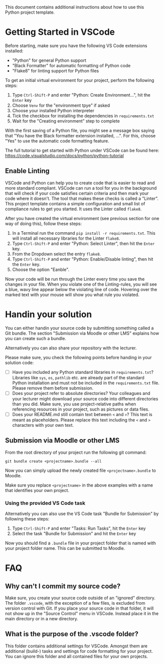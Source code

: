 This document contains additional instructions about how to use this Python
project template.

# Getting Started in VSCode

Before starting, make sure you have the following VS Code extensions installed:

  * "Python" for general Python support
  * "Black Formatter" for automatic formatting of Python code
  * "Flake8" for linting support for Python files

To get an initial virtual environment for your project, perform the following
steps:

  1. Type `Ctrl-Shift-P` and enter "Python: Create Environment...", hit the
     `Enter` key
  2. Choose `Venv` for the "environment tpye" if asked
  3. Choose your installed Python interpreter
  4. Tick the checkbox for installing the dependencies in `requirements.txt`
  5. Wait for the "Creating environment" step to complete

With the first saving of a Python file, you might see a message box saying that
"You have the Black formatter extension installed, ...". For this, choose "Yes"
to use the automatic code formatting feature.

The full tutorial to get started with Python under VSCode can be found here:
https://code.visualstudio.com/docs/python/python-tutorial

## Enable Linting

VSCode and Python can help you to create code that is easier to read and more
standard compliant. VSCode can run a tool for you in the background that will
check if your code satisfies certain criteria and then mark your code where it
doesn't. The tool that makes these checks is called a "Linter". This project
template contains a simple configuration and small list of compliance rules to
get you started. It uses the Linter called `flake8`.

After you have created the virtual environment (see previous section for one
way of doing this), follow these steps:

  1. In a Terminal run the command `pip install -r requirements.txt`. This will
     install all necessary libraries for the Linter `flake8`.
  2. Type `Ctrl-Shift-P` and enter "Python: Select Linter", then hit the `Enter`
     key.
  3. From the Dropdown select the entry `flake8`.
  4. Type `Ctrl-Shift-P` and enter "Python: Enable/Disable linting", then hit the
     `Enter` key.
  5. Choose the option "Eanble".

Now your code will be run through the Linter every time you save the changes in
your file. When you violate one of the Linting-rules, you will see a blue,
wavy line appear below the violating line of code. Hovering over the marked
text with your mouse will show you what rule you violated.

# Handin your solution

You can either handin your source code by submitting something called a Git
bundle. The section "Submission via Moodle or other LMS" explains how you
can create such a bundle.

Alternatively you can also share your repository with the lecturer.

Please make sure, you check the following points before handing in your
solution code:

* [ ] Have you included any Python standard libraries in `requirements.txt`?
      Libraries like `sys`, `os`, `pathlib` etc. are already part of the
      standard Python installation and must not be included in the
      `requirements.txt` file. Please remove them before submission.
* [ ] Does your project refer to absolute directories?
      Your colleagues and your lecturer might download your source code into
      different directories than you did. Make sure, you use project-relative
      paths when referencing resources in your project, such as pictures or
      data files.
* [ ] Does your README.md still contain text between `<` and `>`?
      This text is meant as placeholders. Please replace this text including
      the `<` and `>` characters with your own text.

## Submission via Moodle or other LMS

From the root directory of your project run the following git command:

    git bundle create <projectname>.bundle --all

Now you can simply upload the newly created file `<projectname>.bundle` to
Moodle.

Make sure you replace `<projectname>` in the above examples with a name that
identifies your own project.

### Using the provided VS Code task

Alternatively you can also use the VS Code task "Bundle for Submission" by
following these steps:

  1. Type `Ctrl-Shift-P` and enter "Tasks: Run Tasks", hit the `Enter` key
  2. Select the task "Bundle for Submission" and hit the `Enter` key

Now you should find a `.bundle` file in your project folder that is named
with your project folder name. This can be submitted to Moodle.

# FAQ

## Why can't I commit my source code?

Make sure, you create your source code outside of an "ignored" directory.
The folder `.vscode`, with the exception of a few files, is excluded from
version control with Git. If you place your source code in that folder,
it will not show up in the "Source Control" menu in VSCode. Instead place
it in the main directory or in a new directory.

## What is the purpose of the .vscode folder?

This folder contains additional settings for VSCode. Amongst them are
additional (build-) tasks and settings for code formatting for your
project. You can ignore this folder and all contained files for your
own projects.